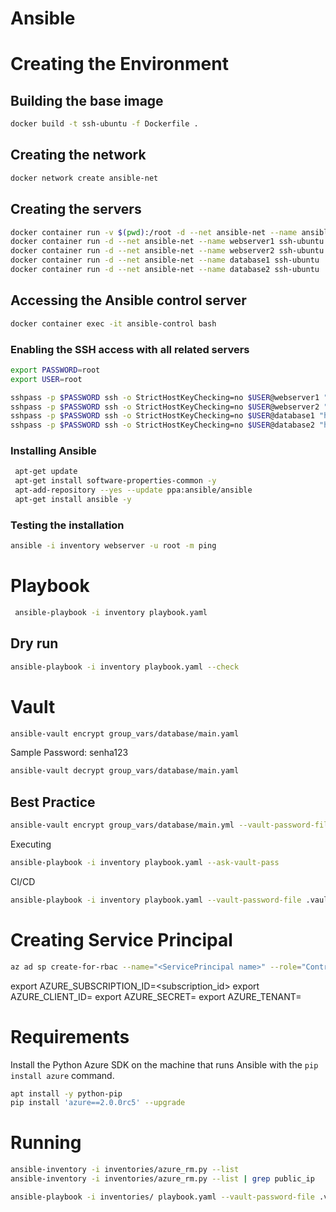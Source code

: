 # Ansible

# Creating the Environment

## Building the base image
```bash
docker build -t ssh-ubuntu -f Dockerfile .
```

## Creating the network
```bash
docker network create ansible-net
```

## Creating the servers
```bash
docker container run -v $(pwd):/root -d --net ansible-net --name ansible-control ssh-ubuntu
docker container run -d --net ansible-net --name webserver1 ssh-ubuntu
docker container run -d --net ansible-net --name webserver2 ssh-ubuntu
docker container run -d --net ansible-net --name database1 ssh-ubuntu
docker container run -d --net ansible-net --name database2 ssh-ubuntu
```
## Accessing the Ansible control server
```bash
docker container exec -it ansible-control bash
```

### Enabling the SSH access with all related servers
```bash
export PASSWORD=root
export USER=root

sshpass -p $PASSWORD ssh -o StrictHostKeyChecking=no $USER@webserver1 "hostname"
sshpass -p $PASSWORD ssh -o StrictHostKeyChecking=no $USER@webserver2 "hostname"
sshpass -p $PASSWORD ssh -o StrictHostKeyChecking=no $USER@database1 "hostname"
sshpass -p $PASSWORD ssh -o StrictHostKeyChecking=no $USER@database2 "hostname"
```

### Installing Ansible
```bash
 apt-get update
 apt-get install software-properties-common -y
 apt-add-repository --yes --update ppa:ansible/ansible
 apt-get install ansible -y
```

### Testing the installation
```bash
ansible -i inventory webserver -u root -m ping
```

# Playbook
```bash
 ansible-playbook -i inventory playbook.yaml
```

## Dry run
```bash
ansible-playbook -i inventory playbook.yaml --check
```

# Vault
```bash
ansible-vault encrypt group_vars/database/main.yaml
```
Sample Password: senha123
```bash
ansible-vault decrypt group_vars/database/main.yaml
```

## Best Practice
```bash
ansible-vault encrypt group_vars/database/main.yml --vault-password-file .vault_pass.txt
```

Executing
```bash
ansible-playbook -i inventory playbook.yaml --ask-vault-pass
```

CI/CD
```bash
ansible-playbook -i inventory playbook.yaml --vault-password-file .vault_pass.txt
```

# Creating Service Principal
```bash
az ad sp create-for-rbac --name="<ServicePrincipal name>" --role="Contributor" --scopes="/subscriptions/<subscription Id>"
```

export AZURE_SUBSCRIPTION_ID=<subscription_id>
export AZURE_CLIENT_ID=<client ID>
export AZURE_SECRET=<client Secret>
export AZURE_TENANT=<tenant ID>

# Requirements
Install the Python Azure SDK on the machine that runs Ansible with the ```pip install azure``` command.

```bash
apt install -y python-pip
pip install 'azure==2.0.0rc5' --upgrade
```

# Running

```bash
ansible-inventory -i inventories/azure_rm.py --list
ansible-inventory -i inventories/azure_rm.py --list | grep public_ip

ansible-playbook -i inventories/ playbook.yaml --vault-password-file .vault_pass.txt --extra-vars "ansible_user=devopsdmin ansible_password=devopsdmin123*"
```